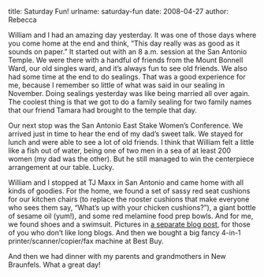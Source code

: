 title: Saturday Fun!
urlname: saturday-fun
date: 2008-04-27
author: Rebecca

William and I had an amazing day yesterday. It was one of those days where you
come home at the end and think, &ldquo;This day really was as good as it sounds
on paper.&rdquo; It started out with an 8 a.m. session at the San Antonio
Temple. We were there with a handful of friends from the Mount Bonnell Ward, our
old singles ward, and it&#x02bc;s always fun to see old friends. We also had
some time at the end to do sealings. That was a good experience for me, because
I remember so little of what was said in our sealing in November. Doing sealings
yesterday was like being married all over again. The coolest thing is that we
got to do a family sealing for two family names that our friend Tamara had
brought to the temple that day.

Our next stop was the San Antonio East Stake Women&#x02bc;s Conference. We
arrived just in time to hear the end of my dad&#x02bc;s sweet talk. We stayed
for lunch and were able to see a lot of old friends. I think that William felt a
little like a fish out of water, being one of two men in a sea of at least 200
women (my dad was the other). But he still managed to win the centerpiece
arrangement at our table. Lucky.

William and I stopped at TJ Maxx in San Antonio and came home with all kinds of
goodies. For the home, we found a set of sassy red seat cushions for our kitchen
chairs (to replace the rooster cushions that make everyone who sees them say,
&ldquo;What&#x02bc;s up with your chicken cushions?&rdquo;), a giant bottle of
sesame oil (yum!), and some red melamine food prep bowls. And for me, we found
shoes and a swimsuit. Pictures in [a separate blog post][a], for those of you
who don&#x02bc;t like long blogs. And then we bought a big fancy 4-in-1
printer/scanner/copier/fax machine at Best Buy.

[a]: {filename}/2008/04/2008-04-27-shoes-glorious-shoes.md

And then we had dinner with my parents and grandmothers in New Braunfels. What a
great day!
